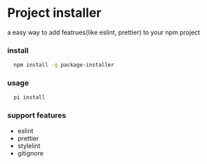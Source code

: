 # Project installer

a easy way to add featrues(like eslint, prettier) to your npm project

### install
```bash
  npm install -g package-installer
```

### usage
```bash
  pi install
```

### support features
* eslint
* prettier
* stylelint
* gitignore